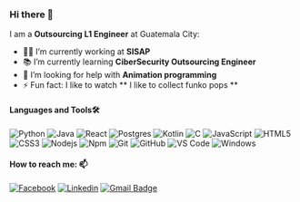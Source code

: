 ### Hi there 👋

I am a **Outsourcing L1 Engineer** at Guatemala City: 

- 👨‍💻 I’m currently working at **SISAP**
- 📚  I’m currently learning **CiberSecurity Outsourcing Engineer**
- 🤔 I’m looking for help with **Animation programming**
- ⚡ Fun fact: I like to watch ** I like to collect funko pops ** 

#### Languages and Tools🛠 

![Python](http://img.shields.io/badge/-Python-3776AB?style=flat-square&logo=python&logoColor=ffffff)
![Java](http://img.shields.io/badge/-Java-007396?style=flat-square&logo=java&logoColor=ffffff)
![React](https://img.shields.io/badge/-React-61DAFB?style=flat-square&logo=react&logoColor=ffffff)
![Postgres](http://img.shields.io/badge/-Postgres-336791?style=flat-square&logo=PostgreSQL&logoColor=ffffff)
![Kotlin](http://img.shields.io/badge/-Kotlin-0095D5?style=flat-square&logo=Kotlin&logoColor=ffffff)
![C](http://img.shields.io/badge/-C-A8B9CC?style=flat-square&logo=c&logoColor=ffffff)
![JavaScript](https://img.shields.io/badge/-JavaScript-%23F7DF1C?style=flat-square&logo=javascript&logoColor=000000&labelColor=%23F7DF1C&color=%23FFCE5A)
![HTML5](https://img.shields.io/badge/-HTML5-%23E44D27?style=flat-square&logo=html5&logoColor=ffffff)
![CSS3](https://img.shields.io/badge/-CSS3-%231572B6?style=flat-square&logo=css3)
![Nodejs](https://img.shields.io/badge/-Nodejs-339933?style=flat-square&logo=Node.js&logoColor=ffffff)
![Npm](https://img.shields.io/badge/-npm-CB3837?style=flat-square&logo=npm)
![Git](https://img.shields.io/badge/-Git-%23F05032?style=flat-square&logo=git&logoColor=%23ffffff)
![GitHub](https://img.shields.io/badge/-GitHub-181717?style=flat-square&logo=github)
![VS Code](http://img.shields.io/badge/-VS%20Code-007ACC?style=flat-square&logo=visual-studio-code&logoColor=ffffff)
![Windows](http://img.shields.io/badge/-Windows-0078D6?style=flat-square&logo=windows&logoColor=ffffff)

#### How to reach me: 📫 

[![Facebook](http://img.shields.io/badge/-Facebook-1877F2?style=flat-square&logo=Facebook&logoColor=ffffff&link=https://www.facebook.com/sarita.zavala11)](https://www.facebook.com/sarita.zavala11)
[![Linkedin](http://img.shields.io/badge/-Linkedin-0A66C2?style=flat-square&logo=Linkedin&logoColor=ffffff&link=https://www.linkedin.com/in/sara-zavala-0942091ba/)](https://www.linkedin.com/in/sara-zavala-0942091ba/)
[![Gmail Badge](https://img.shields.io/badge/-saritazg2010@gmail.com-c14438?style=flat-square&logo=Gmail&logoColor=white&link=mailto:saritazg2010@gmail.com)](mailto:saritazg2010@gmail.com)



